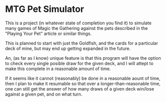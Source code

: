 # MTG Pet Simulator

This is a project (in whatever state of completion you find it) to simulate many games of Magic the Gathering against the pets described in the "Playing Your Pet" article or similar things.

This is planned to start with just the Goldfish, and the cards for a particular deck of mine, but may end up getting expanded in the future.

An, (as far as I know) unique feature is that this program will have the option to check every single posible draw for the given deck, and I will attept to make this complete in a reasonable amount of time.

If it seems like it cannot (reasonably) be done in a reasonable aount of time, then I plan to make it resumable so that over a longer-than-reasonable time, one can still get the answer of how many draws of a given deck win/lose against a given pet, and on what turn.
